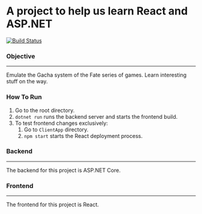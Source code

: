 # A project to help us learn React and ASP.NET #

[![Build Status](https://dev.azure.com/16241A05C2/ZetsubouGacha/_apis/build/status/Rahtoken.zetsubou-gacha?branchName=master)](https://dev.azure.com/16241A05C2/ZetsubouGacha/_build/latest?definitionId=2&branchName=master)

### Objective ###
----------
Emulate the Gacha system of the Fate series of games. Learn interesting stuff on the way.

### How To Run ###
1. Go to the root directory.
2. `dotnet run` runs the backend server and starts the frontend build.
3. To test frontend changes exclusively:
   1. Go to `ClientApp` directory.
   2. `npm start` starts the React deployment process.

### Backend ###
----------
The backend for this project is ASP.NET Core.

### Frontend ###
----------
The frontend for this project is React.
